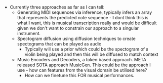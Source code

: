 - Currently three approaches as far as I can tell:
	- Generating MIDI sequences via inference, typically infers an array that represents the predicted note sequence
			- I dont think this is what I want, this is musical transcription really and would be difficult given we don't want to constrain our approach to a singular instrument.
	- Spectogram diffusion using diffusion techniques to create spectograms that can be played as audio
		- Typically will use a prior which could be the spectogram of a violin being played and then this will be diffused to match context
	- Music Encoders and Decoders, a token based approach. META released SOTA approach MusicGen. This could be the approach I use - how can features from the visual domain be utilised here?
		- How can we finetune this FOR musical performances.
